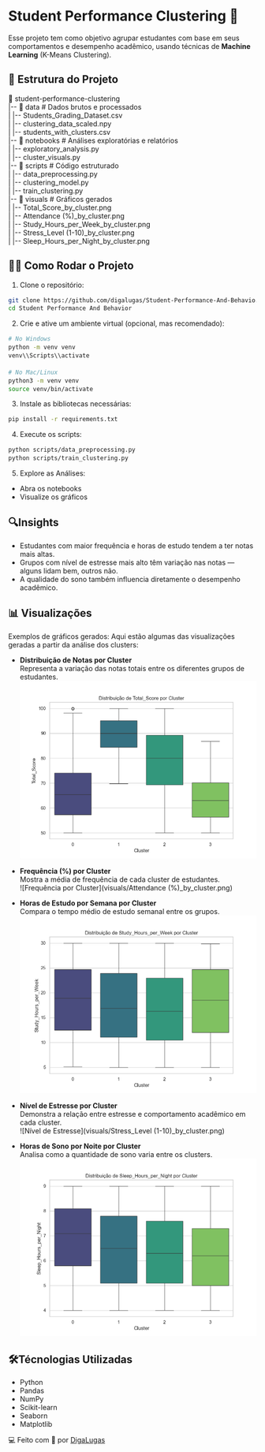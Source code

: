 # Student Performance Clustering 🚀

Esse projeto tem como objetivo agrupar estudantes com base em seus comportamentos e desempenho acadêmico, usando técnicas de **Machine Learning** (K-Means Clustering).

## 📁 Estrutura do Projeto

📂 student-performance-clustering  
|-- 📂 data                          # Dados brutos e processados  
|   |-- Students_Grading_Dataset.csv  
|   |-- clustering_data_scaled.npy  
|   |-- students_with_clusters.csv  
|-- 📂 notebooks                     # Análises exploratórias e relatórios  
|   |-- exploratory_analysis.py  
|   |-- cluster_visuals.py  
|-- 📂 scripts                       # Código estruturado  
|   |-- data_preprocessing.py  
|   |-- clustering_model.py  
|   |-- train_clustering.py  
|-- 📂 visuals                       # Gráficos gerados  
|   |-- Total_Score_by_cluster.png  
|   |-- Attendance (%)_by_cluster.png  
|   |-- Study_Hours_per_Week_by_cluster.png  
|   |-- Stress_Level (1-10)_by_cluster.png  
|   |-- Sleep_Hours_per_Night_by_cluster.png  

## 🧑‍💻 Como Rodar o Projeto

1. Clone o repositório:
```bash
git clone https://github.com/digalugas/Student-Performance-And-Behavio.git
cd Student Performance And Behavior
```
2. Crie e ative um ambiente virtual (opcional, mas recomendado):
```bash
# No Windows
python -m venv venv
venv\\Scripts\\activate

# No Mac/Linux
python3 -m venv venv
source venv/bin/activate
```
3. Instale as bibliotecas necessárias:
```bash
pip install -r requirements.txt
```
4. Execute os scripts:
```bash
python scripts/data_preprocessing.py
python scripts/train_clustering.py
```
5. Explore as Análises:
* Abra os notebooks 
*  Visualize os gráficos

## 🔍Insights
* Estudantes com maior frequência e horas de estudo tendem a ter notas mais altas.
* Grupos com nível de estresse mais alto têm variação nas notas — alguns lidam bem, outros não.
* A qualidade do sono também influencia diretamente o desempenho acadêmico.

## 📊 Visualizações
Exemplos de gráficos gerados:
Aqui estão algumas das visualizações geradas a partir da análise dos clusters:

- **Distribuição de Notas por Cluster**  
  Representa a variação das notas totais entre os diferentes grupos de estudantes.  
  ![Distribuição de Notas por Cluster](visuals/Total_Score_by_cluster.png)  

- **Frequência (%) por Cluster**  
  Mostra a média de frequência de cada cluster de estudantes.  
  ![Frequência por Cluster](visuals/Attendance (%)_by_cluster.png)  

- **Horas de Estudo por Semana por Cluster**  
  Compara o tempo médio de estudo semanal entre os grupos.  
  ![Horas de Estudo por Semana](visuals/Study_Hours_per_Week_by_cluster.png)  

- **Nível de Estresse por Cluster**  
  Demonstra a relação entre estresse e comportamento acadêmico em cada cluster.  
  ![Nível de Estresse](visuals/Stress_Level (1-10)_by_cluster.png)  

- **Horas de Sono por Noite por Cluster**  
  Analisa como a quantidade de sono varia entre os clusters.  
  ![Horas de Sono por Noite](visuals/Sleep_Hours_per_Night_by_cluster.png)
## 🛠️Técnologias Utilizadas
* Python
* Pandas
* NumPy
* Scikit-learn
* Seaborn
* Matplotlib


💻 Feito com 💙 por [DigaLugas](github.com/DigaLugas)